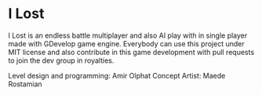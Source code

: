 # I Lost
I Lost is an endless battle multiplayer and also AI play with in single player made with GDevelop game engine.
Everybody can use this project under MIT license and also contribute in this game development with pull requests to join the dev group in royalties.

Level design and programming:
Amir Olphat
Concept Artist:
Maede Rostamian
